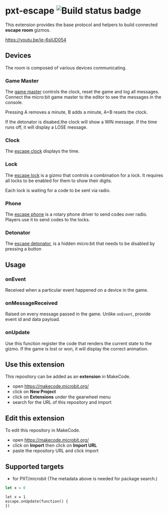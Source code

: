 # pxt-escape ![Build status badge](https://github.com/pelikhan/pxt-escape/workflows/MakeCode/badge.svg)

This extension provides the base protocol and helpers
to build connected **escape room** gizmos.

https://youtu.be/je-6slUD054

## Devices

The room is composed of various devices communicating.

### Game Master

The [game master](https://github.com/pelikhan/pxt-escape-game-master)
controls the clock, reset the game and log all messages.
Connect the micro:bit game master to the editor to 
see the messages in the console.

Pressing A removes a minute, B adds a minute, A+B resets the clock.

If the detonator is disabed,the clock will show a WIN message.
If the time runs off, it will display a LOSE message.

### Clock

The [escape clock](https://github.com/pelikhan/pxt-escape-clock)
displays the time.

### Lock

The [escape lock](https://github.com/pelikhan/pxt-escape-lock)
is a gizmo that controls a combination for a lock.
It requires all locks to be enabled for them to show their digits.

Each lock is waiting for a code to be sent via radio.

### Phone

The [escape phone](https://github.com/pelikhan/pxt-escape-phone) 
is a rotary phone driver to send codes over radio. Players use
it to send codes to the locks.

### Detonator

The [escape detonator](https://github.com/pelikhan/pxt-escape-bomb),
is a hidden micro:bit that needs to be disabled by pressing a button

## Usage

### onEvent

Received when a particular event happened on a device in the game.

### onMessageReceived

Raised on every message passed in the game. Unlike ``onEvent``,
provide event id and data payload.

### onUpdate

Use this function register the code that renders the current 
state to the gizmo. If the game is lost or won, it will display
the correct animation.

## Use this extension

This repository can be added as an **extension** in MakeCode.

* open https://makecode.microbit.org/
* click on **New Project**
* click on **Extensions** under the gearwheel menu
* search for the URL of this repository and import

## Edit this extension

To edit this repository in MakeCode.

* open https://makecode.microbit.org/
* click on **Import** then click on **Import URL**
* paste the repository URL and click import

## Supported targets

* for PXT/microbit
(The metadata above is needed for package search.)

```typescript
let x = 0
```

```blocks
let x = 1
escape.onUpdate(function() {
})
```


<script>
var makeCodeRenderPre = makeCodeRenderPre || (function () {
    // pre waiting to be rendered
    // when undefined, iframe is loaded and ready
    var pendingPres = [];
    function injectRenderer() {
        var f = document.getElementById("makecoderenderer");
        // check iframe already added to the DOM
        if (f) {
            return;
        }
        var f = document.createElement("iframe");
        f.id = "makecoderenderer";
        f.style.position = "absolute";
        f.style.left = 0;
        f.style.bottom = 0;
        f.style.width = "1px";
        f.style.height = "1px";
        f.src = "https://makecode.microbit.org/--docs?render=1"
        document.body.appendChild(f);
    }

    function renderPre(pre) {
    	if(!pre.id) pre.id = Math.random();
        var f = document.getElementById("makecoderenderer");
        // check if iframe is added and ready (pendingPres is undefined)
        if (!f || !!pendingPres) {
            // queue up
            pendingPres.push(pre);
            injectRenderer();
        } else {
            f.contentWindow.postMessage({
                type: "renderblocks",
                id: pre.id,
                code: pre.innerText,
                options: {
                	package: "{{ site.github.repository_name }}={{ site.github.owner_name }}/{{ site.github.repository_name }}"
                }
            }, "https://makecode.microbit.org/");
        }
    }

    // listen for messages
    window.addEventListener("message", function (ev) {
        var msg = ev.data;
        if (msg.source != "makecode") return;

        console.log(msg.type)
        switch (msg.type) {
            case "renderready":
                // flush pending requests            				
                var pres = pendingPres;
                // set as undefined to notify that iframe is ready
                pendingPres = undefined;
                pres.forEach(function (pre) { renderPre(pre); })
                break;
            case "renderblocks":
                var svg = msg.svg; // this is an string containing SVG
                var id = msg.id; // this is the id you sent
                // replace text with svg
                var img = document.createElement("img");
                img.src = msg.uri;
                img.width = msg.width;
                img.height = msg.height;
                var code = document.getElementById(id);
                code.parentElement.insertBefore(img, code)
                code.parentElement.removeChild(code);
                break;
        }
    }, false);

    return renderPre;
})();

function renderSnippets() {
    let pres = document.querySelectorAll("pre>code[class=language-blocks]");
    Array.prototype.forEach.call(pres, function (pre) {
        makeCodeRenderPre(pre);
    })
}

renderSnippets();
</script>

